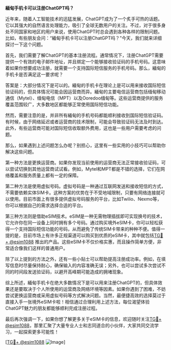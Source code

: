 **緬甸手机卡可以注册ChatGPT吗？**

近年来，随着人工智能技术的迅猛发展，ChatGPT成为了一个炙手可热的话题。它以其强大的自然语言处理能力，吸引了全球无数用户的关注。不过，对于很多身处不同国家和地区的用户来说，使用ChatGPT时总会遇到各种各样的限制问题。比如，有些朋友会问：“緬甸手机卡可以注册ChatGPT吗？”今天，我们就来详细探讨一下这个问题。

首先，我们需要了解ChatGPT的基本注册流程。通常情况下，注册ChatGPT需要提供一个有效的电子邮件地址，并且绑定一个能够接收验证码的手机号码。这意味着如果你想要成功注册，就需要一个支持国际短信服务的手机号码。那么，緬甸的手机卡是否满足这一要求呢？

答案是：大部分情况下是可以的。緬甸的手机卡在理论上是可以用来接收国际短信验证码的，但具体情况可能会因运营商而异。緬甸的主要电信运营商包括缅甸移动通信（Mytel）、缅甸电信（MPT）以及Ooredoo缅甸等。这些运营商提供的服务覆盖范围较广，大多数地区都能够正常使用国际短信功能。

然而，需要注意的是，并非所有緬甸的手机号码都能顺利接收到国际短信验证码。有时候，由于网络延迟或者运营商的技术限制，可能会导致验证码无法及时到达。此外，有些运营商可能对国际短信收取额外费用，这也是一些用户需要考虑的问题。

那么，如果遇到上述问题怎么办呢？别担心，这里有一些实用的小技巧可以帮助你解决这些问题。

第一种方法是更换运营商。如果你发现当前使用的运营商无法正常接收验证码，可以尝试切换到其他运营商试试看。例如，Mytel和MPT都是不错的选择，它们在网络覆盖和服务质量上都有一定的保障。

第二种方法是使用虚拟号码。虚拟号码是一种通过互联网发送和接收短信的方式，不需要依赖实体SIM卡。这种方案的优势在于不受地域限制，只要有网络连接就可以使用。目前市面上有很多提供虚拟号码服务的平台，比如Twilio、Nexmo等，你可以根据自己的需求选择合适的平台。

第三种方法则是借助eSIM技术。eSIM是一种无需物理插拔即可实现换号的技术，它允许你在同一设备上同时拥有多个号码。通过购买境外eSIM卡，你可以轻松获得一个支持国际短信功能的号码，从而避免了传统SIM卡带来的种种不便。值得一提的是，目前市场上有许多正规渠道可以购买到优质的eSIM卡，其中就包括[TG💪+ @esim1088](https://t.me/s/esim1088) 推出的产品。这些eSIM卡不仅价格实惠，而且操作简单方便，非常适合像我们这样的普通用户。

除了以上提到的方法之外，还有一些小贴士可以帮助提高注册成功率。例如，在填写信息时尽量保持耐心，确保输入的内容准确无误；另外，也可以尝试多次尝试不同的时间段发送验证码，以避开高峰期可能造成的拥堵现象。

综上所述，緬甸手机卡在绝大多数情况下是可以用来注册ChatGPT的，但具体效果还是要取决于个人所使用的运营商及网络环境等因素。如果你遇到了困难，不妨尝试更换运营商或采用虚拟号码等方式解决问题。当然，最便捷高效的选择莫过于直接入手一张境外eSIM卡啦！相信通过合理利用上述方法，每位渴望体验ChatGPT魅力的朋友都能够顺利完成注册过程。

最后再次强调一下，如果你想了解更多关于eSIM卡的信息，欢迎随时关注[TG💪+ @esim1088](https://t.me/s/esim1088)，那里汇聚了大量专业人士和志同道合的小伙伴，大家共同交流学习，一起探索更多可能性！

[[TG💪+ @esim1088](https://t.me/s/esim1088) ![Image](https://i.postimg.cc/4NQfJmqS/Snipaste-2025-05-13-00-14-12.png)]